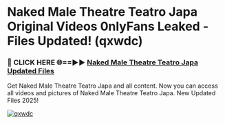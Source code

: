 # Naked Male Theatre Teatro Japa Original Videos 0nlyFans Leaked - Files Updated! (qxwdc)

<h3>🔴 CLICK HERE 🌐==►► <a href="https://tinyurl.com/yckcrads" rel="nofollow">Naked Male Theatre Teatro Japa Updated Files</a></h3>

Get Naked Male Theatre Teatro Japa and all content. Now you can access all videos and pictures of Naked Male Theatre Teatro Japa. New Updated Files 2025!

[![qxwdc](https://i.imgur.com/hpKpOFt.gif)](https://tinyurl.com/yckcrads)
